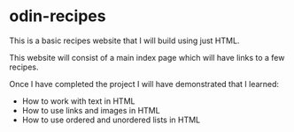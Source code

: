 # odin-recipes

This is a basic recipes website that I will build using just HTML.

This website will consist of a main index page which will have links to a few recipes.

Once I have completed the project I will have demonstrated that I learned:
- How to work with text in HTML
- How to use links and images in HTML
- How to use ordered and unordered lists in HTML